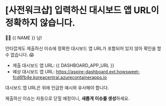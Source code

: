 # [사전워크샵] 입력하신 대시보드 앱 URL이 정확하지 않습니다.

👋🏼 {{ NAME }} 님!

안타깝게도 제출하신 이슈에 정확한 대시보드 앱 URL가 포함되어 있지 않아 확인을 할 수 없습니다. 😱

* 제출 대시보드 앱 URL: {{ DASHBOARD_APP_URL }}
* 예상 대시보드 앱 URL: https://aspire-dashboard.ext.howsweet-fcd6fb4e.koreacentral.azurecontainerapps.io

대시보드 앱 URL은 위에 언급한 예시와 유사해야 합니다.

제출하신 이슈는 자동으로 닫힐 예정이니, **새롭게 이슈를 생성**하세요.